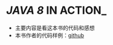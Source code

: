  _JAVA 8_ IN ACTION_
===================
- 主要内容是看这本书的代码和感想
- 本书作者的代码样例：[github](https://github.com/java8/java8inaction)
